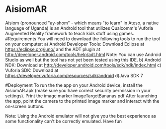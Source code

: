 # AisiomAR
Aisiom (pronounced "ay-shom" - which means "to learn" in Ateso, a native language of Uganda) is an Android tool that utilizes Qualcomm's Vuforia Augmented Reality framework to teach kids stuff using games.
#Requirements
You will need to download the following tools to run the tool on your computer:
a) Android Developer Tools: Download Eclipse at https://eclipse.org/juno/ and the ADT plugin at http://developer.android.com/tools/help/adt.html
Note: You can use Android Studio as well but the tool has not yet been tested using this IDE. 
b) Android NDK: Download at http://developer.android.com/tools/sdk/ndk/index.html
c) Vuforia SDK: Download at https://developer.vuforia.com/resources/sdk/android
d)Java SDK 7

#Deployment
To run the the app on your Android device, install the AisiomAR.apk (make sure you have correct security permission in your settings).
Print the image marker ImageTargetBananas.pdf
After launching the app, point the camera to the printed image marker and interact with the on-screen buttons. 

Note: Using the Android emulator will not give you the best experience as some functionality can't be correctly emulated. 
Have fun
